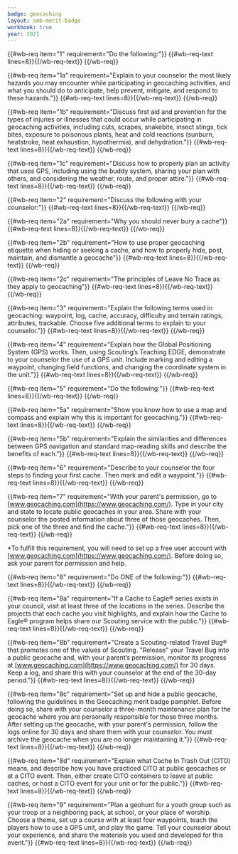 ```yaml
---
badge: geocaching
layout: smb-merit-badge
workbook: true
year: 2021
---
```



{{#wb-req item="1" requirement="Do the following:"}}
{{#wb-req-text lines=8}}{{/wb-req-text}}
{{/wb-req}}

{{#wb-req item="1a" requirement="Explain to your counselor the most likely hazards you may encounter while participating in geocaching activities, and what you should do to anticipate, help prevent, mitigate, and respond to these hazards."}}
{{#wb-req-text lines=8}}{{/wb-req-text}}
{{/wb-req}}

{{#wb-req item="1b" requirement="Discuss first aid and prevention for the types of injuries or illnesses that could occur while participating in geocaching activities, including cuts, scrapes, snakebite, insect stings, tick bites, exposure to poisonous plants, heat and cold reactions (sunburn, heatstroke, heat exhaustion, hypothermia), and dehydration."}}
{{#wb-req-text lines=8}}{{/wb-req-text}}
{{/wb-req}}

{{#wb-req item="1c" requirement="Discuss how to properly plan an activity that uses GPS, including using the buddy system, sharing your plan with others, and considering the weather, route, and proper attire."}}
{{#wb-req-text lines=8}}{{/wb-req-text}}
{{/wb-req}}

{{#wb-req item="2" requirement="Discuss the following with your counselor:"}}
{{#wb-req-text lines=8}}{{/wb-req-text}}
{{/wb-req}}

{{#wb-req item="2a" requirement="Why you should never bury a cache"}}
{{#wb-req-text lines=8}}{{/wb-req-text}}
{{/wb-req}}

{{#wb-req item="2b" requirement="How to use proper geocaching etiquette when hiding or seeking a cache, and how to properly hide, post, maintain, and dismantle a geocache"}}
{{#wb-req-text lines=8}}{{/wb-req-text}}
{{/wb-req}}

{{#wb-req item="2c" requirement="The principles of Leave No Trace as they apply to geocaching"}}
{{#wb-req-text lines=8}}{{/wb-req-text}}
{{/wb-req}}

{{#wb-req item="3" requirement="Explain the following terms used in geocaching: waypoint, log, cache, accuracy, difficulty and terrain ratings, attributes, trackable. Choose five additional terms to explain to your counselor."}}
{{#wb-req-text lines=8}}{{/wb-req-text}}
{{/wb-req}}

{{#wb-req item="4" requirement="Explain how the Global Positioning System (GPS) works. Then, using Scouting’s Teaching EDGE, demonstrate to your counselor the use of a GPS unit. Include marking and editing a waypoint, changing field functions, and changing the coordinate system in the unit."}}
{{#wb-req-text lines=8}}{{/wb-req-text}}
{{/wb-req}}

{{#wb-req item="5" requirement="Do the following:"}}
{{#wb-req-text lines=8}}{{/wb-req-text}}
{{/wb-req}}

{{#wb-req item="5a" requirement="Show you know how to use a map and compass and explain why this is important for geocaching."}}
{{#wb-req-text lines=8}}{{/wb-req-text}}
{{/wb-req}}

{{#wb-req item="5b" requirement="Explain the similarities and differences between GPS navigation and standard map-reading skills and describe the benefits of each."}}
{{#wb-req-text lines=8}}{{/wb-req-text}}
{{/wb-req}}

{{#wb-req item="6" requirement="Describe to your counselor the four steps to finding your first cache. Then mark and edit a waypoint."}}
{{#wb-req-text lines=8}}{{/wb-req-text}}
{{/wb-req}}

{{#wb-req item="7" requirement="With your parent's permission, go to [www.geocaching.com](https://www.geocaching.com/). Type in your city and state to locate public geocaches in your area. Share with your counselor the posted information about three of those geocaches. Then, pick one of the three and find the cache."}}
{{#wb-req-text lines=8}}{{/wb-req-text}}
{{/wb-req}}

*To fulfill this requirement, you will need to set up a free user account with [www.geocaching.com](https://www.geocaching.com/). Before doing so, ask your parent for permission and help.

{{#wb-req item="8" requirement="Do ONE of the following:"}}
{{#wb-req-text lines=8}}{{/wb-req-text}}
{{/wb-req}}

{{#wb-req item="8a" requirement="If a Cache to Eagle® series exists in your council, visit at least three of the locations in the series. Describe the projects that each cache you visit highlights, and explain how the Cache to Eagle® program helps share our Scouting service with the public."}}
{{#wb-req-text lines=8}}{{/wb-req-text}}
{{/wb-req}}

{{#wb-req item="8b" requirement="Create a Scouting-related Travel Bug® that promotes one of the values of Scouting. \"Release\" your Travel Bug into a public geocache and, with your parent’s permission, monitor its progress at [www.geocaching.com](https://www.geocaching.com/) for 30 days. Keep a log, and share this with your counselor at the end of the 30-day period."}}
{{#wb-req-text lines=8}}{{/wb-req-text}}
{{/wb-req}}

{{#wb-req item="8c" requirement="Set up and hide a public geocache, following the guidelines in the Geocaching merit badge pamphlet. Before doing so, share with your counselor a three-month maintenance plan for the geocache where you are personally responsible for those three months. After setting up the geocache, with your parent's permission, follow the logs online for 30 days and share them with your counselor. You must archive the geocache when you are no longer maintaining it."}}
{{#wb-req-text lines=8}}{{/wb-req-text}}
{{/wb-req}}

{{#wb-req item="8d" requirement="Explain what Cache In Trash Out (CITO) means, and describe how you have practiced CITO at public geocaches or at a CITO event. Then, either create CITO containers to leave at public caches, or host a CITO event for your unit or for the public."}}
{{#wb-req-text lines=8}}{{/wb-req-text}}
{{/wb-req}}

{{#wb-req item="9" requirement="Plan a geohunt for a youth group such as your troop or a neighboring pack, at school, or your place of worship. Choose a theme, set up a course with at least four waypoints, teach the players how to use a GPS unit, and play the game. Tell your counselor about your experience, and share the materials you used and developed for this event."}}
{{#wb-req-text lines=8}}{{/wb-req-text}}
{{/wb-req}}
